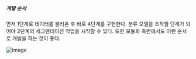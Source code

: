 ##### 개발 순서

먼저 1단계로 데이터를 불러온 후 바로 4단계를 구현한다. 분류 모델을 조작할 단계가 되어야 2단계의 세그멘테이션 작업을 시작할 수 있다. 또한 모듈화 측면에서도 이런 순서로 개발을 하는 것이 좋다.

![image](https://user-images.githubusercontent.com/76675506/190064437-63dcdc61-e553-4d89-87cf-23dae5a26aff.png)

```

```

